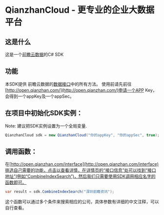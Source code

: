 QianzhanCloud - 更专业的企业大数据平台
========================================

这是什么
-------------

这是一个[前瞻云数据](http://open.qianzhan.com/)的C# SDK


功能
--------
本SDK提供 前瞻云数据的[数据接口](http://open.qianzhan.com/interface)中的所有方法。
使用前请先前往[http://open.qianzhan.com/](http://open.qianzhan.com/)申请一个APP Key，会得到一个appKey及一个appSec。


在项目中初始化SDK实例：
------------------------------------------------------------

Note: 建议把SDK实例设置为一个全局变量.

```csharp
QianzhanCloud sdk = new QianzhanCloud("你的appKey", "你的appSec", true);
```


调用函数：
-------------------------------------------------------

在[http://open.qianzhan.com/interface](http://open.qianzhan.com/interface)挑选自己需要的功能，点击以查看详情，在详情页的“接口信息”处可以找到“接口地址”(例如“CombineIndexSearch”)，然后我们只需要使用SDK调用相应名字的函数即可。

```csharp
var result = sdk.CombineIndexSearch("深圳前瞻资讯");
```
这个函数可以通过多个条件来搜索相应的公司，具体参数有详细的中文注释，可以自行查看。

